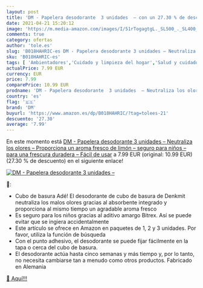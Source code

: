 ```yaml
---
layout: post
title: 'DM - Papelera desodorante  3 unidades  – con un 27.30 % de descuento'
date: 2021-04-21 15:20:12
image: 'https://m.media-amazon.com/images/I/51rTogagtgL._SL500_._SL400_.jpg'
comments: true
category: ofertas
author: 'tole.es'
slug: 'B018HAHRIC-es DM - Papelera desodorante 3 unidades – Neutraliza los...'
sku: 'B018HAHRIC-es'
tags: [ 'Ambientadores','Cuidado y limpieza del hogar','Salud y cuidado personal','desodorante','dm', ]
actualPrice: 7.99 EUR
currency: EUR
price: 7.99
comparePrice: 10.99 EUR
prodname: 'DM - Papelera desodorante  3 unidades  – Neutraliza los olores – Proporciona un aroma fresco de limón – seguro para niños – para una frescura duradera – Fácil de usar'
country: 'es'
flag: '🇪🇸'
brand: 'DM'
buyurl: 'https://www.amazon.es/dp/B018HAHRIC/?tag=tolees-21'
descuento: '27.30'
average: '7.99'
---
```


En este momento está [DM - Papelera desodorante  3 unidades  – Neutraliza los olores – Proporciona un aroma fresco de limón – seguro para niños – para una frescura duradera – Fácil de usar](https://www.amazon.es/dp/B018HAHRIC/?tag=tolees-21) a 7.99 EUR (original: 10.99 EUR) (27.30 %  de descuento) en el siguiente enlace!

[![DM - Papelera desodorante  3 unidades  –](https://m.media-amazon.com/images/I/51rTogagtgL._SL500_._SL400_.jpg)](https://www.amazon.es/dp/B018HAHRIC/?tag=tolees-21)

🔎:

- Cubo de basura Adé! El desodorante de cubo de basura de Denkmit neutraliza los malos olores gracias al absorbente integrado y proporciona al mismo tiempo un agradable aroma fresco
- Es seguro para los niños gracias al aditivo amargo Bitrex. Así se puede evitar que se ingiera accidentalmente
- Este artículo se ofrece en Amazon en paquetes de 1, 2 y 3 unidades. Por favor, utiliza la función de búsqueda
- Con el punto adhesivo, el desodorante se puede fijar fácilmente en la tapa o cerca del cubo de basura.
- El desodorante actúa hasta cinco semanas y más tiempo y, por lo tanto, no necesita cambiarse tan a menudo como otros productos. Fabricado en Alemania

[🛒 Aquí!!!](https://www.amazon.es/dp/B018HAHRIC/?tag=tolees-21)
